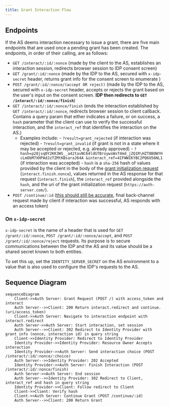 ```yaml
---
title: Grant Interaction Flow
---
```


## Endpoints

If the AS deems interaction necessary to issue a grant, there are five main endpoints that are used once a pending grant has been created. The endpoints, in order of their calling, are as follows:

- `GET /interact/:id/:nonce` (made by the client to the AS, establishes an interaction session, redirects browser session to IDP consent screen)
- `GET /grant/:id/:nonce` (made by the IDP to the AS, secured with `x-idp-secret` header, returns grant info for the consent screen to enumerate )
- `POST /grant/:id/:nonce/(accept OR reject)` (made by the IDP to the AS, secured with `x-idp-secret` header, accepts or rejects the grant based on the user's input on the consent screen. **IDP then redirects to `GET /interact/:id/:nonce/finish`**)
- `GET /interact/:id/:nonce/finish` (ends the interaction established by `GET /interact/:id/:nonce`, redirects browser session to client callback. Contains a query param that either indicates a failure, or on success, a `hash` parameter that the client can use to verify the successful interaction, and the `interact_ref` that identifies the interaction on the AS.)
  - Examples include: - `?result=grant_rejected` (if interaction was rejected) - `?result=grant_invalid` (if grant is not in a state where it may be accepted or rejected, e.g. already approved) - `?hash=p28jsq0Y2KK3WS__a42tavNC64ldGTBroywsWxT4md_jZQ1R\HZT8BOWYHcLmObM7XHPAdJzTZMtKBsaraJ64A
&interact_ref=4IFWWIKYBC2PQ6U56NL1` (if interaction was accepted) - `hash` is a `sha-256` hash of values provided by the client in the body of the [grant initialization request](https://docs.openpayments.guide/reference/post) (`interact.finish.nonce`), values returned in the AS response for that request (`interact.finish`), the `interact_ref` provided alongside the `hash`, and the uri of the grant initialization request (`https://auth-server.com/`).
- `POST /continue/:id` ([this should still be accurate](https://docs.openpayments.guide/reference/post-continue), final back-channel request made by client if interaction was successful, AS responds with an access token)

### On `x-idp-secret`

`x-idp-secret` is the name of a header that is used for `GET /grant/:id/:nonce`, `POST /grant/:id/:nonce/accept`, and `POST /grant/:id/:nonce/reject` requests. Its purpose is to secure communications between the IDP and the AS and its value should be a shared secret known to both entities.

To set this up, set the `IDENTITY_SERVER_SECRET` on the AS environment to a value that is also used to configure the IDP's requests to the AS.

## Sequence Diagram

```mermaid
sequenceDiagram
    Client->>Auth Server: Grant Request (POST /) with access_token and interact
    Auth Server-->>Client: 200 Return interact.redirect and continue.(uri/access_token)
    Client->>Auth Server: Navigate to interaction endpoint with interact.redirect
    Auth Server->>Auth Server: Start interaction, set session
    Auth Server-->>Client: 302 Redirect to Identity Provider with grant info (nonce, interaction id) in query string
    Client->>Identity Provider: Redirect to Identity Provider
    Identity Provider->>Identity Provider: Resource Owner Accepts interaction
    Identity Provider->>Auth Server: Send interaction choice (POST /interact/:id/:nonce/:choice)
    Auth Server-->>Identity Provider: 202 Accepted
    Identity Provider->>Auth Server: Finish Interaction (POST /interact/:id/:nonce/finish)
    Auth Server->>Auth Server: End session
    Auth Server-->>Identity Provider: 302 Redirect to Client, interact_ref and hash in query string
    Identity Provider->>Client: Follow redirect to Client
    Client->>Client: Verify hash
    Client->>Auth Server: Continue Grant (POST /continue/:id)
    Auth Server-->>Client: 200 Return Grant
```
